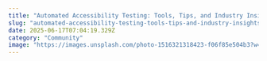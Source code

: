 ```yaml
---
title: "Automated Accessibility Testing: Tools, Tips, and Industry Insights"
slug: "automated-accessibility-testing-tools-tips-and-industry-insights"
date: 2025-06-17T07:04:19.329Z
category: "Community"
image: "https://images.unsplash.com/photo-1516321318423-f06f85e504b3?w=1200&h=600&fit=crop"
---
```


